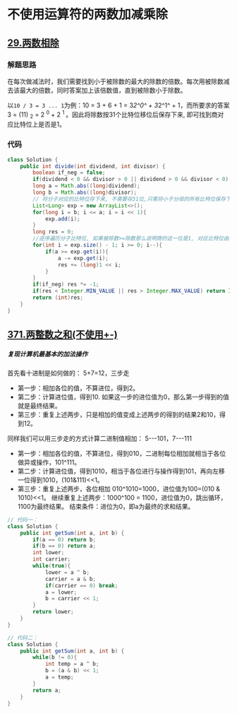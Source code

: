 # 不使用运算符的两数加减乘除


## [29.两数相除](https://leetcode-cn.com/problems/divide-two-integers/submissions/)
###  解题思路

在每次做减法时，我们需要找到小于被除数的最大的除数的倍数。每次用被除数减去该最大的倍数，同时答案加上该倍数值，直到被除数小于除数。

以`10 / 3 = 3 ... 1`为例：10 = 3 + 6 + 1 = 3*2^0^ + 3*2^1^ + 1，而所要求的答案3 = (11) <sub>2</sub> = 2 <sup> 0 </sup> + 2 <sup> 1 </sup>。因此将除数按31个比特位移位后保存下来, 即可找到商对应比特位上是否是1。

### 代码

```java
class Solution {
    public int divide(int dividend, int divisor) {
        boolean if_neg = false;
        if(dividend < 0 && divisor > 0 || dividend > 0 && divisor < 0) if_neg = true;
        long a = Math.abs((long)dividend);
        long b = Math.abs((long)divisor);
        // 将分子对应的比特位存下来, 不需要存31位,只需将小于分母的所有比特位保存下来就行
        List<Long> exp = new ArrayList<>();
        for(long i = b; i <= a; i = i << 1){
            exp.add(i);
        }
        long res = 0;
        //逆序遍历分子比特位, 如果被除数>=除数那么说明商的这一位是1, 对应比特位由1<<i位得到
        for(int i = exp.size() - 1; i >= 0; i--){
            if(a >= exp.get(i)){
                a -= exp.get(i);
                res += (long)1 << i;
            }
        }
        if(if_neg) res *= -1;
        if(res < Integer.MIN_VALUE || res > Integer.MAX_VALUE) return Integer.MAX_VALUE;
        return (int)res;
    }
}
```

## [371.两整数之和(不使用+-)](https://leetcode-cn.com/problems/sum-of-two-integers/)
##### 复现计算机最基本的加法操作
首先看十进制是如何做的： 5+7=12，三步走

* 第一步：相加各位的值，不算进位，得到2。
* 第二步：计算进位值，得到10. 如果这一步的进位值为0，那么第一步得到的值就是最终结果。
* 第三步：重复上述两步，只是相加的值变成上述两步的得到的结果2和10，得到12。

同样我们可以用三步走的方式计算二进制值相加： 5---101，7---111

* 第一步：相加各位的值，不算进位，得到010，二进制每位相加就相当于各位做异或操作，101^111。
* 第二步：计算进位值，得到1010，相当于各位进行与操作得到101，再向左移一位得到1010，(101&111)<<1。
* 第三步：重复上述两步，各位相加 010^1010=1000，进位值为100=(010 & 1010)<<1。
继续重复上述两步：1000^100 = 1100，进位值为0，跳出循环，1100为最终结果。
结束条件：进位为0，即a为最终的求和结果。


```java
// 代码一：
class Solution {
    public int getSum(int a, int b) {
        if(a == 0) return b;
        if(b == 0) return a;
        int lower;
        int carrier;
        while(true){
            lower = a ^ b;
            carrier = a & b;
            if(carrier == 0) break;
            a = lower;
            b = carrier << 1;
        }
        return lower;
    }
}

// 代码二：
class Solution {
    public int getSum(int a, int b) {
        while(b != 0){
            int temp = a ^ b;
            b = (a & b) << 1;
            a = temp;
        }
        return a;
    }
}
```
